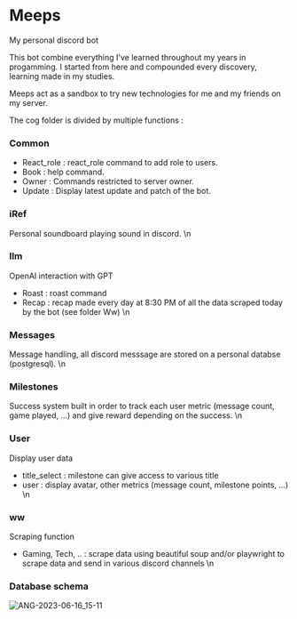 # Meeps
My personal discord bot 


This bot combine everything I've learned throughout my years in progamming. I started from here and compounded every discovery, learning made in my studies. 

Meeps act as a sandbox to try new technologies for me and my friends on my server.

The cog folder is divided by multiple functions : 

### Common
- React_role : react_role command to add role to users.
- Book : help command.
- Owner : Commands restricted to server owner.
- Update : Display latest update and patch of the bot.

### iRef
Personal soundboard playing sound in discord.
\n
### llm
OpenAI interaction with GPT
- Roast : roast command
- Recap : recap made every day at 8:30 PM of all the data scraped today by the bot (see folder Ww)
\n
### Messages
Message handling, all discord messsage are stored on a personal databse (postgresql).
\n
### Milestones
Success system built in order to track each user metric (message count, game played, ...) and give reward depending on the success.
\n
### User
Display user data
- title_select : milestone can give access to various title
- user : display avatar, other metrics (message count, milestone points, ...)
\n
### ww
Scraping function
- Gaming, Tech, .. : scrape data using beautiful soup and/or playwright to scrape data and send in various discord channels
\n
### Database schema
![ANG-2023-06-16_15-11](https://github.com/Melalaoua/Meeps/assets/136803764/41234c4a-678d-467d-854d-6fe96d4ae29a)


